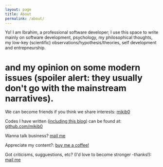 ```yaml
---
layout: page
title: About
permalink: /about/
---
```


Yo! I am Ibrahim, a professional software developer;
I use this space to write mainly on software development, psychology, my philosophical thoughts, my low-key (scientific) observations/hypothesis/theories, self development and entrepneurship.
# and my opinion on some modern issues (spoiler alert: they usually don't go with the mainstream narratives).

We can become friends if you think we share interests: [mikib0](https://t.me/miki_b0)

Codes I have written ([including this blog](https://github.com/mikib0/miki-blog)) can be found at: [github.com/mikib0][gh:mikib0]

Wanna talk business? [mail me](mailto:ibrahim.jajere@outlook.com)

Appreciate my content?: [buy me a coffee!](https://www.buymeacoffee.com/ibrahimjajere)

Got criticisms, sugguestions, etc? (I'd love to become stronger -thanks!): [mail me](mailto:ibrahim.jajere@outlook.com)


[gh:mikib0]: https://github.com/mikib0
